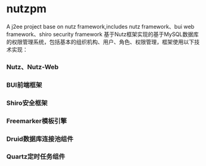 # nutzpm
A j2ee project base on nutz framework,includes nutz framework、bui web framework、shiro security framework
基于Nutz框架实现的基于MySQL数据库的权限管理系统，包括基本的组织机构、用户、角色、权限管理，框架使用以下技术实现：
### Nutz、Nutz-Web
### BUI前端框架
### Shiro安全框架
### Freemarker模板引擎
### Druid数据库连接池组件
### Quartz定时任务组件
